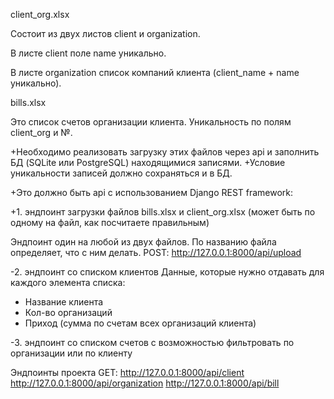 client_org.xlsx

Состоит из двух листов client и organization.

В листе client поле name уникально. 

В листе organization список компаний клиента (client_name + name уникально).

bills.xlsx

Это список счетов организации клиента. Уникальность по полям client_org и №.

+Необходимо реализовать загрузку этих файлов через api и заполнить БД (SQLite или PostgreSQL) находящимися записями.
+Условие уникальности записей должно сохраняться и в БД.

+Это должно быть api с использованием Django REST framework:

+1. эндпоинт загрузки файлов bills.xlsx и client_org.xlsx  (может быть по одному на файл, как посчитаете правильным)

Эндпоинт один на любой из двух файлов. По названию файла определяет, что с ним делать.
POST: http://127.0.0.1:8000/api/upload

-2. эндпоинт со списком клиентов
Данные, которые нужно отдавать для каждого элемента списка:
 - Название клиента
 - Кол-во организаций
 - Приход (сумма по счетам всех организаций клиента)

-3. эндпоинт со списком счетов с возможностью фильтровать по организации или по клиенту

Эндпоинты проекта
GET:
http://127.0.0.1:8000/api/client
http://127.0.0.1:8000/api/organization
http://127.0.0.1:8000/api/bill

